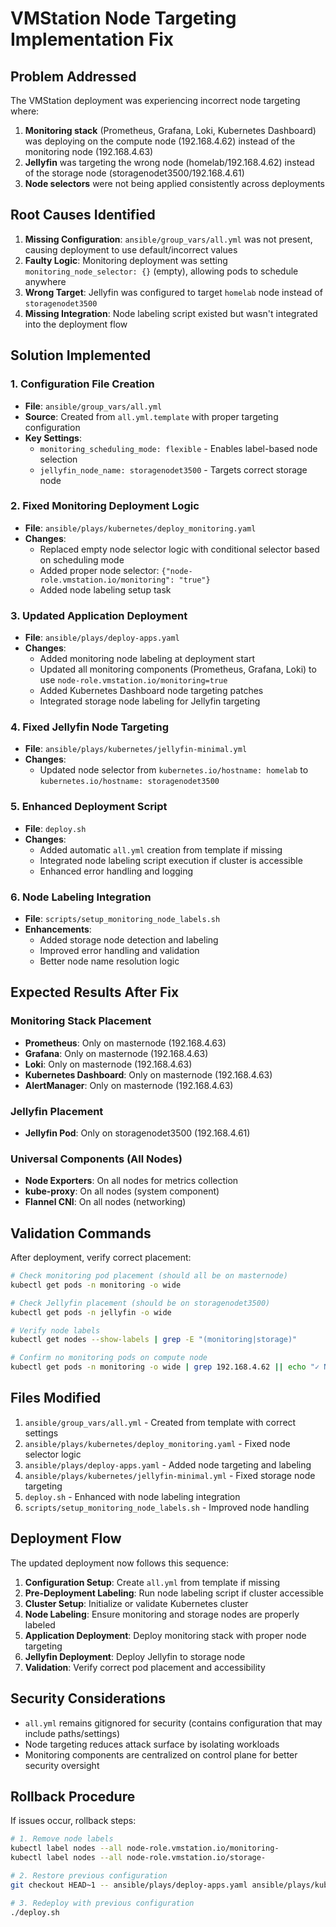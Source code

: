 # VMStation Node Targeting Implementation Fix

## Problem Addressed

The VMStation deployment was experiencing incorrect node targeting where:

1. **Monitoring stack** (Prometheus, Grafana, Loki, Kubernetes Dashboard) was deploying on the compute node (192.168.4.62) instead of the monitoring node (192.168.4.63)
2. **Jellyfin** was targeting the wrong node (homelab/192.168.4.62) instead of the storage node (storagenodet3500/192.168.4.61)
3. **Node selectors** were not being applied consistently across deployments

## Root Causes Identified

1. **Missing Configuration**: `ansible/group_vars/all.yml` was not present, causing deployment to use default/incorrect values
2. **Faulty Logic**: Monitoring deployment was setting `monitoring_node_selector: {}` (empty), allowing pods to schedule anywhere
3. **Wrong Target**: Jellyfin was configured to target `homelab` node instead of `storagenodet3500`
4. **Missing Integration**: Node labeling script existed but wasn't integrated into the deployment flow

## Solution Implemented

### 1. Configuration File Creation
- **File**: `ansible/group_vars/all.yml`
- **Source**: Created from `all.yml.template` with proper targeting configuration
- **Key Settings**:
  - `monitoring_scheduling_mode: flexible` - Enables label-based node selection
  - `jellyfin_node_name: storagenodet3500` - Targets correct storage node

### 2. Fixed Monitoring Deployment Logic
- **File**: `ansible/plays/kubernetes/deploy_monitoring.yaml`
- **Changes**: 
  - Replaced empty node selector logic with conditional selector based on scheduling mode
  - Added proper node selector: `{"node-role.vmstation.io/monitoring": "true"}`
  - Added node labeling setup task

### 3. Updated Application Deployment
- **File**: `ansible/plays/deploy-apps.yaml`
- **Changes**:
  - Added monitoring node labeling at deployment start
  - Updated all monitoring components (Prometheus, Grafana, Loki) to use `node-role.vmstation.io/monitoring=true`
  - Added Kubernetes Dashboard node targeting patches
  - Integrated storage node labeling for Jellyfin targeting

### 4. Fixed Jellyfin Node Targeting
- **File**: `ansible/plays/kubernetes/jellyfin-minimal.yml`
- **Changes**:
  - Updated node selector from `kubernetes.io/hostname: homelab` to `kubernetes.io/hostname: storagenodet3500`

### 5. Enhanced Deployment Script
- **File**: `deploy.sh`
- **Changes**:
  - Added automatic `all.yml` creation from template if missing
  - Integrated node labeling script execution if cluster is accessible
  - Enhanced error handling and logging

### 6. Node Labeling Integration
- **File**: `scripts/setup_monitoring_node_labels.sh` 
- **Enhancements**:
  - Added storage node detection and labeling
  - Improved error handling and validation
  - Better node name resolution logic

## Expected Results After Fix

### Monitoring Stack Placement
- **Prometheus**: Only on masternode (192.168.4.63)
- **Grafana**: Only on masternode (192.168.4.63)
- **Loki**: Only on masternode (192.168.4.63)
- **Kubernetes Dashboard**: Only on masternode (192.168.4.63)
- **AlertManager**: Only on masternode (192.168.4.63)

### Jellyfin Placement
- **Jellyfin Pod**: Only on storagenodet3500 (192.168.4.61)

### Universal Components (All Nodes)
- **Node Exporters**: On all nodes for metrics collection
- **kube-proxy**: On all nodes (system component)
- **Flannel CNI**: On all nodes (networking)

## Validation Commands

After deployment, verify correct placement:

```bash
# Check monitoring pod placement (should all be on masternode)
kubectl get pods -n monitoring -o wide

# Check Jellyfin placement (should be on storagenodet3500)  
kubectl get pods -n jellyfin -o wide

# Verify node labels
kubectl get nodes --show-labels | grep -E "(monitoring|storage)"

# Confirm no monitoring pods on compute node
kubectl get pods -n monitoring -o wide | grep 192.168.4.62 || echo "✓ No monitoring pods on compute node"
```

## Files Modified

1. `ansible/group_vars/all.yml` - Created from template with correct settings
2. `ansible/plays/kubernetes/deploy_monitoring.yaml` - Fixed node selector logic  
3. `ansible/plays/deploy-apps.yaml` - Added node targeting and labeling
4. `ansible/plays/kubernetes/jellyfin-minimal.yml` - Fixed storage node targeting
5. `deploy.sh` - Enhanced with node labeling integration
6. `scripts/setup_monitoring_node_labels.sh` - Improved node handling

## Deployment Flow

The updated deployment now follows this sequence:

1. **Configuration Setup**: Create `all.yml` from template if missing
2. **Pre-Deployment Labeling**: Run node labeling script if cluster accessible
3. **Cluster Setup**: Initialize or validate Kubernetes cluster
4. **Node Labeling**: Ensure monitoring and storage nodes are properly labeled
5. **Application Deployment**: Deploy monitoring stack with proper node targeting
6. **Jellyfin Deployment**: Deploy Jellyfin to storage node
7. **Validation**: Verify correct pod placement and accessibility

## Security Considerations

- `all.yml` remains gitignored for security (contains configuration that may include paths/settings)
- Node targeting reduces attack surface by isolating workloads
- Monitoring components are centralized on control plane for better security oversight

## Rollback Procedure

If issues occur, rollback steps:

```bash
# 1. Remove node labels
kubectl label nodes --all node-role.vmstation.io/monitoring-
kubectl label nodes --all node-role.vmstation.io/storage-

# 2. Restore previous configuration
git checkout HEAD~1 -- ansible/plays/deploy-apps.yaml ansible/plays/kubernetes/

# 3. Redeploy with previous configuration
./deploy.sh
```
